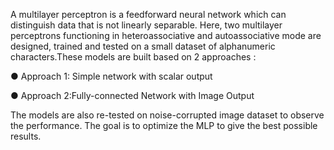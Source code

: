 A multilayer perceptron is a feedforward neural network which can distinguish data that is not linearly separable. Here, two multilayer perceptrons functioning in heteroassociative and autoassociative mode are designed, trained and tested on a small dataset of alphanumeric characters.These models are built based on 2 approaches :

● Approach 1: Simple network with scalar output

● Approach 2:Fully-connected Network with Image Output

The models are also re-tested on noise-corrupted image dataset to observe the performance. The goal is to optimize the MLP to give the best possible results.
